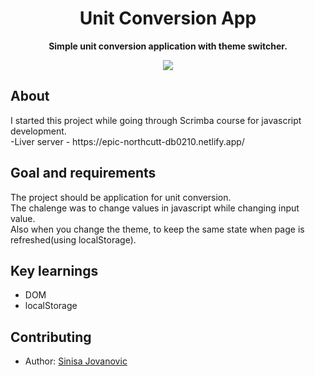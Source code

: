 <h1 align="center">Unit Conversion App</h1>
<p align="center"><strong>Simple unit conversion application with theme switcher.</strong>

<div align="center"><img src="https://i.ibb.co/nj0tBL5/unitconversion.png"></img></div>
<h2>About</h2>
I started this project while going through Scrimba course for javascript development.
</br>
-Liver server - https://epic-northcutt-db0210.netlify.app/
<h2>Goal and requirements</h2>

The project should be application for unit conversion.
</br>
The chalenge was to change values in javascript while changing input value. 
</br>
Also when you change the theme, to keep the same state when page is refreshed(using localStorage).

<h2>Key learnings</h2>

- DOM  
- localStorage


<h2>Contributing</h2>

- Author: <a href="#" target="_blank">Sinisa Jovanovic</a>
